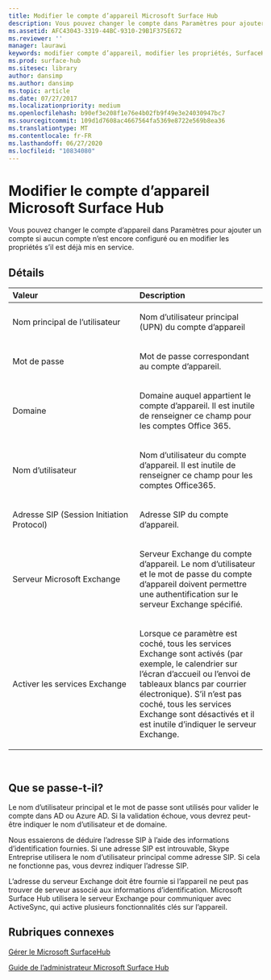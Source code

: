 ```yaml
---
title: Modifier le compte d’appareil Microsoft Surface Hub
description: Vous pouvez changer le compte dans Paramètres pour ajouter un compte si aucun compte n’est configuré ou en modifier les propriétés s’il est déjà mis en service.
ms.assetid: AFC43043-3319-44BC-9310-29B1F375E672
ms.reviewer: ''
manager: laurawi
keywords: modifier compte d’appareil, modifier les propriétés, SurfaceHub
ms.prod: surface-hub
ms.sitesec: library
author: dansimp
ms.author: dansimp
ms.topic: article
ms.date: 07/27/2017
ms.localizationpriority: medium
ms.openlocfilehash: b90ef3e208f1e76e4b02fb9f49e3e24030947bc7
ms.sourcegitcommit: 109d1d7608ac4667564fa5369e8722e569b8ea36
ms.translationtype: MT
ms.contentlocale: fr-FR
ms.lasthandoff: 06/27/2020
ms.locfileid: "10834080"
---
```

# Modifier le compte d’appareil Microsoft Surface Hub


Vous pouvez changer le compte d’appareil dans Paramètres pour ajouter un compte si aucun compte n’est encore configuré ou en modifier les propriétés s’il est déjà mis en service.

## Détails


<table>
<colgroup>
<col width="50%" />
<col width="50%" />
</colgroup>
<thead>
<tr class="header">
<th align="left">Valeur</th>
<th align="left">Description</th>
</tr>
</thead>
<tbody>
<tr class="odd">
<td align="left"><p>Nom principal de l’utilisateur</p></td>
<td align="left"><p>Nom d’utilisateur principal (UPN) du compte d’appareil</p></td>
</tr>
<tr class="even">
<td align="left"><p>Mot de passe</p></td>
<td align="left"><p>Mot de passe correspondant au compte d’appareil.</p></td>
</tr>
<tr class="odd">
<td align="left"><p>Domaine</p></td>
<td align="left"><p>Domaine auquel appartient le compte d’appareil. Il est inutile de renseigner ce champ pour les comptes Office 365.</p></td>
</tr>
<tr class="even">
<td align="left"><p>Nom d’utilisateur</p></td>
<td align="left"><p>Nom d’utilisateur du compte d’appareil. Il est inutile de renseigner ce champ pour les comptes Office365.</p></td>
</tr>
<tr class="odd">
<td align="left"><p>Adresse SIP (Session Initiation Protocol)</p></td>
<td align="left"><p>Adresse SIP du compte d’appareil.</p></td>
</tr>
<tr class="even">
<td align="left"><p>Serveur Microsoft Exchange</p></td>
<td align="left"><p>Serveur Exchange du compte d’appareil. Le nom d’utilisateur et le mot de passe du compte d’appareil doivent permettre une authentification sur le serveur Exchange spécifié.</p></td>
</tr>
<tr class="odd">
<td align="left"><p>Activer les services Exchange</p></td>
<td align="left"><p>Lorsque ce paramètre est coché, tous les services Exchange sont activés (par exemple, le calendrier sur l’écran d’accueil ou l’envoi de tableaux blancs par courrier électronique). S’il n’est pas coché, tous les services Exchange sont désactivés et il est inutile d’indiquer le serveur Exchange.</p></td>
</tr>
</tbody>
</table>

 

## Que se passe-t-il?


Le nom d’utilisateur principal et le mot de passe sont utilisés pour valider le compte dans AD ou Azure AD. Si la validation échoue, vous devrez peut-être indiquer le nom d’utilisateur et de domaine.

Nous essaierons de déduire l’adresse SIP à l’aide des informations d’identification fournies. Si une adresse SIP est introuvable, Skype Entreprise utilisera le nom d’utilisateur principal comme adresse SIP. Si cela ne fonctionne pas, vous devrez indiquer l’adresse SIP.

L’adresse du serveur Exchange doit être fournie si l’appareil ne peut pas trouver de serveur associé aux informations d’identification. Microsoft Surface Hub utilisera le serveur Exchange pour communiquer avec ActiveSync, qui active plusieurs fonctionnalités clés sur l’appareil.

## Rubriques connexes


[Gérer le Microsoft SurfaceHub](manage-surface-hub.md)

[Guide de l’administrateur Microsoft Surface Hub](surface-hub-administrators-guide.md)

 

 





